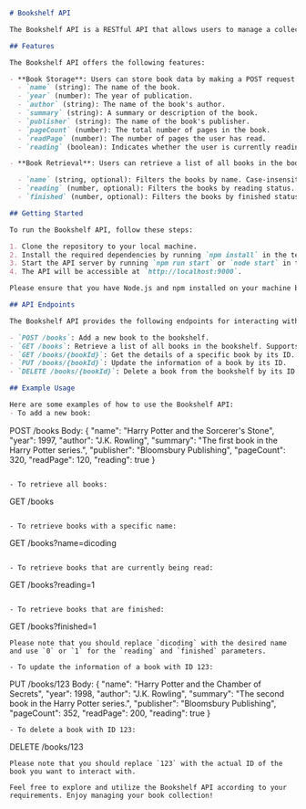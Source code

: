 ```markdown
# Bookshelf API

The Bookshelf API is a RESTful API that allows users to manage a collection of books. This API provides essential functionality to store, retrieve, update, and delete books using HTTP requests. Built using Node.js with Hapi framework, the API runs on port 9000.

## Features

The Bookshelf API offers the following features:

- **Book Storage**: Users can store book data by making a POST request to the API. The API expects a JSON object with the following properties:
  - `name` (string): The name of the book.
  - `year` (number): The year of publication.
  - `author` (string): The name of the book's author.
  - `summary` (string): A summary or description of the book.
  - `publisher` (string): The name of the book's publisher.
  - `pageCount` (number): The total number of pages in the book.
  - `readPage` (number): The number of pages the user has read.
  - `reading` (boolean): Indicates whether the user is currently reading the book.

- **Book Retrieval**: Users can retrieve a list of all books in the bookshelf by sending a GET request to the API. The API responds with an array of book objects, each containing the book's details. The following query parameters are supported:

  - `name` (string, optional): Filters the books by name. Case-insensitive. Example: `/books?name=dicoding` returns books with names containing "dicoding".
  - `reading` (number, optional): Filters the books by reading status. Set to `0` to retrieve books that are not being read (reading: false), and `1` to retrieve books that are being read (reading: true). If not provided, all books will be returned.
  - `finished` (number, optional): Filters the books by finished status. Set to `0` to retrieve books that are not finished (finished: false), and `1` to retrieve books that are finished (finished: true). If not provided, all books will be returned.

## Getting Started

To run the Bookshelf API, follow these steps:

1. Clone the repository to your local machine.
2. Install the required dependencies by running `npm install` in the terminal.
3. Start the API server by running `npm run start` or `node start` in the terminal.
4. The API will be accessible at `http://localhost:9000`.

Please ensure that you have Node.js and npm installed on your machine before proceeding.

## API Endpoints

The Bookshelf API provides the following endpoints for interacting with the API:

- `POST /books`: Add a new book to the bookshelf.
- `GET /books`: Retrieve a list of all books in the bookshelf. Supports query parameters for filtering.
- `GET /books/{bookId}`: Get the details of a specific book by its ID.
- `PUT /books/{bookId}`: Update the information of a book by its ID.
- `DELETE /books/{bookId}`: Delete a book from the bookshelf by its ID.

## Example Usage

Here are some examples of how to use the Bookshelf API:
- To add a new book:
  ```
  POST /books
  Body: {
    "name": "Harry Potter and the Sorcerer's Stone",
    "year": 1997,
    "author": "J.K. Rowling",
    "summary": "The first book in the Harry Potter series.",
    "publisher": "Bloomsbury Publishing",
    "pageCount": 320,
    "readPage": 120,
    "reading": true
  }
  ```
  
  - To retrieve all books:
  ```
  GET /books
  ```

- To retrieve books with a specific name:
  ```
  GET /books?name=dicoding
  ```

- To retrieve books that are currently being read:
  ```
  GET /books?reading=1
  ```

- To retrieve books that are finished:
  ```
  GET /books?finished=1
  ```
  Please note that you should replace `dicoding` with the desired name and use `0` or `1` for the `reading` and `finished` parameters.
  
- To update the information of a book with ID 123:
  ```
  PUT /books/123
  Body: {
  "name": "Harry Potter and the Chamber of Secrets",
  "year": 1998,
  "author": "J.K. Rowling",
  "summary": "The second book in the Harry Potter series.",
  "publisher": "Bloomsbury Publishing",
  "pageCount": 352,
  "readPage": 200,
  "reading": true
  }
  ```
- To delete a book with ID 123:
  ```
  DELETE /books/123
  ```
  Please note that you should replace `123` with the actual ID of the book you want to interact with.

Feel free to explore and utilize the Bookshelf API according to your requirements. Enjoy managing your book collection!
```
